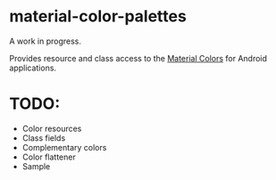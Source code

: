material-color-palettes
=======================

A work in progress.

Provides resource and class access to the [Material Colors](https://www.google.com/design/spec/style/color.html#color-ui-color-palette) for Android applications.

# TODO:
- Color resources
- Class fields
- Complementary colors
- Color flattener
- Sample
